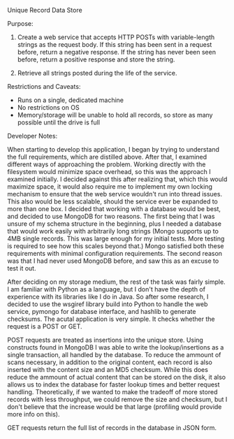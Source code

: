 Unique Record Data Store

Purpose:

1) Create a web service that accepts HTTP POSTs with variable-length strings as the request body. If this string has been sent in a request before, return a negative response. If the string has never been seen before, return a positive response and store the string.

2) Retrieve all strings posted during the life of the service.

Restrictions and Caveats:

- Runs on a single, dedicated machine
- No restrictions on OS
- Memory/storage will be unable to hold all records, so store as many possible until the drive is full

Developer Notes:

When starting to develop this application, I began by trying to understand the full requirements, which are distilled above. After that, I examined different ways of approaching the problem. Working directly with the filesystem would minimize space overhead, so this was the approach I examined initially. I decided against this after realizing that, which this would maximize space, it would also require me to implement my own locking mechanism to ensure that the web service wouldn't run into thread issues. This also would be less scalable, should the service ever be expanded to more than one box. I decided that working with a database would be best, and decided to use MongoDB for two reasons. The first being that I was unsure of my schema structure in the beginning, plus I needed a database that would work easily with arbitrarily long strings (Mongo supports up to 4MB single records. This was large enough for my initial tests. More testing is required to see how this scales beyond that.) Mongo satisfied both these requirements with minimal configuration requirements. The second reason was that I had never used MongoDB before, and saw this as an excuse to test it out.

After deciding on my storage medium, the rest of the task was fairly simple. I am familiar with Python as a language, but I don't have the depth of experience with its libraries like I do in Java. So after some research, I decided to use the wsgiref library build into Python to handle the web service, pymongo for database interface, and hashlib to generate checksums. The acutal application is very simple. It checks whether the request is a POST or GET. 

POST requests are treated as insertions into the unique store. Using constructs found in MongoDB I was able to write the lookup/insertions as a single transaction, all handled by the database. To reduce the ammount of scans necessary, in addition to the original content, each record is also inserted with the content size and an MD5 checksum. While this does reduce the ammount of actual content that can be stored on the disk, it also allows us to index the database for faster lookup times and better request handling. Theoretically, if we wanted to make the tradeoff of more stored records with less throughput, we could remove the size and checksum, but I don't believe that the increase would be that large (profiling would provide more info on this).

GET requests return the full list of records in the database in JSON form.